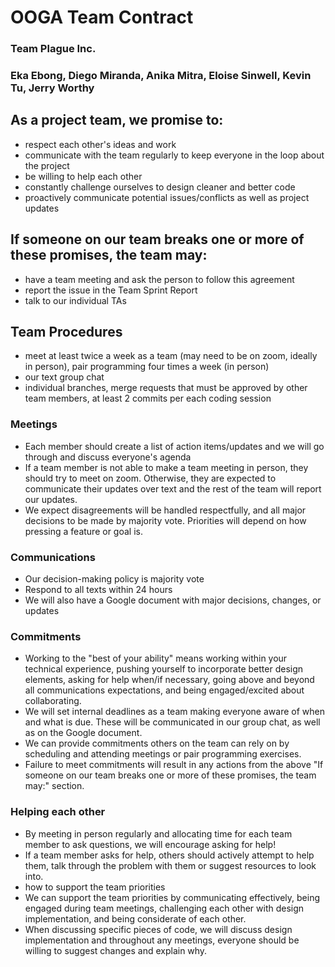 # OOGA Team Contract
### Team Plague Inc.
### Eka Ebong, Diego Miranda, Anika Mitra, Eloise Sinwell, Kevin Tu, Jerry Worthy

## As a project team, we promise to:
* respect each other's ideas and work
* communicate with the team regularly to keep everyone in the loop about the project
* be willing to help each other
* constantly challenge ourselves to design cleaner and better code
* proactively communicate potential issues/conflicts as well as project updates

## If someone on our team breaks one or more of these promises, the team may:
* have a team meeting and ask the person to follow this agreement
* report the issue in the Team Sprint Report
* talk to our individual TAs

## Team Procedures
* meet at least twice a week as a team (may need to be on zoom, ideally in person), pair programming 
four times a week (in person)
* our text group chat
* individual branches, merge requests that must be approved by other team members, at least 2 commits
per each coding session

### Meetings
* Each member should create a list of action items/updates and we will go through and discuss everyone's agenda
* If a team member is not able to make a team meeting in person, they should try to meet on zoom. Otherwise, they are 
expected to communicate their updates over text and the rest of the team will report our updates.
* We expect disagreements will be handled respectfully, and all major decisions to be made by majority vote. 
Priorities will depend on how pressing a feature or goal is.

### Communications
* Our decision-making policy is majority vote
* Respond to all texts within 24 hours
* We will also have a Google document with major decisions, changes, or updates

### Commitments
* Working to the "best of your ability" means working within your technical experience, pushing yourself to incorporate
better design elements, asking for help when/if necessary, going above and beyond all communications expectations, and
being engaged/excited about collaborating.
* We will set internal deadlines as a team making everyone aware of when and what is due. These will be communicated
in our group chat, as well as on the Google document.
* We can provide commitments others on the team can rely on by scheduling and attending meetings or pair programming
exercises.
* Failure to meet commitments will result in any actions from the above "If someone on our team breaks 
one or more of these promises, the team may:" section.

### Helping each other
* By meeting in person regularly and allocating time for each team member to ask questions, we will encourage asking for help!
* If a team member asks for help, others should actively attempt to help them, talk through the problem with them or suggest
resources to look into. 
* how to support the team priorities
* We can support the team priorities by communicating effectively, being engaged during team meetings, challenging
each other with design implementation, and being considerate of each other.
* When discussing specific pieces of code, we will discuss design implementation and throughout any meetings, everyone
should be willing to suggest changes and explain why.